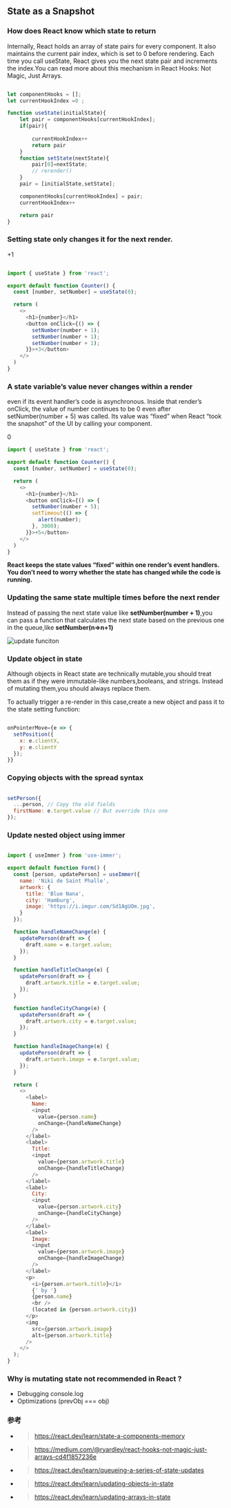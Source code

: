 ## State as a Snapshot


### How does React know which state to return 

Internally, React holds an array of state pairs for every component. It also maintains the current pair index, which is set to 0 before rendering. Each time you call useState, React gives you the next state pair and increments the index.You can read more about this mechanism in React Hooks: Not Magic, Just Arrays.


``` javascript

let componentHooks = [];
let currentHookIndex =0 ;

function useState(initialState){
    let pair = componentHooks[currentHookIndex];
    if(pair){
        
        currentHookIndex++
        return pair
    }
    function setState(nextState){
        pair[0]=nextState;
        // rerender()
    }
    pair = [initialState,setState];

    componentHooks[currentHookIndex] = pair;
    currentHookIndex++

    return pair
}


```

### Setting state only changes it for the next render. 


+1

``` javascript

import { useState } from 'react';

export default function Counter() {
  const [number, setNumber] = useState(0);

  return (
    <>
      <h1>{number}</h1>
      <button onClick={() => {
        setNumber(number + 1);
        setNumber(number + 1);
        setNumber(number + 1);
      }}>+3</button>
    </>
  )
}


```

### A state variable’s value never changes within a render

even if its event handler’s code is asynchronous. Inside that render’s onClick, the value of number continues to be 0 even after setNumber(number + 5) was called. Its value was “fixed” when React “took the snapshot” of the UI by calling your component.


0
``` javascript 
import { useState } from 'react';

export default function Counter() {
  const [number, setNumber] = useState(0);

  return (
    <>
      <h1>{number}</h1>
      <button onClick={() => {
        setNumber(number + 5);
        setTimeout(() => {
          alert(number);
        }, 3000);
      }}>+5</button>
    </>
  )
}
```

**React keeps the state values “fixed” within one render’s event handlers. You don’t need to worry whether the state has changed while the code is running.**


### Updating the same state multiple times before the next render

Instead of passing the next state value like **setNumber(number + 1)**,you can pass a function that calculates the next state based on the previous one in the queue,like **setNumber(n=>n+1)**

![update funciton](./updateFunction.png)




### Update object in state

Although objects in React state are technically mutable,you should treat them as if they were immutable-like numbers,booleans, and strings. 
Instead of mutating them,you should always replace them.

To actually trigger a re-render in this case,create a new object and pass it to the state setting function:

``` javascript 

onPointerMove={e => {
  setPosition({
    x: e.clientX,
    y: e.clientY
  });
}}

```

### Copying objects with the spread syntax

``` javascript

setPerson({
  ...person, // Copy the old fields
  firstName: e.target.value // But override this one
});


```

### Update nested object using immer 

``` javascript

import { useImmer } from 'use-immer';

export default function Form() {
  const [person, updatePerson] = useImmer({
    name: 'Niki de Saint Phalle',
    artwork: {
      title: 'Blue Nana',
      city: 'Hamburg',
      image: 'https://i.imgur.com/Sd1AgUOm.jpg',
    }
  });

  function handleNameChange(e) {
    updatePerson(draft => {
      draft.name = e.target.value;
    });
  }

  function handleTitleChange(e) {
    updatePerson(draft => {
      draft.artwork.title = e.target.value;
    });
  }

  function handleCityChange(e) {
    updatePerson(draft => {
      draft.artwork.city = e.target.value;
    });
  }

  function handleImageChange(e) {
    updatePerson(draft => {
      draft.artwork.image = e.target.value;
    });
  }

  return (
    <>
      <label>
        Name:
        <input
          value={person.name}
          onChange={handleNameChange}
        />
      </label>
      <label>
        Title:
        <input
          value={person.artwork.title}
          onChange={handleTitleChange}
        />
      </label>
      <label>
        City:
        <input
          value={person.artwork.city}
          onChange={handleCityChange}
        />
      </label>
      <label>
        Image:
        <input
          value={person.artwork.image}
          onChange={handleImageChange}
        />
      </label>
      <p>
        <i>{person.artwork.title}</i>
        {' by '}
        {person.name}
        <br />
        (located in {person.artwork.city})
      </p>
      <img 
        src={person.artwork.image} 
        alt={person.artwork.title}
      />
    </>
  );
}

```

### Why is mutating state not recommended in React ?

* Debugging console.log
* Optimizations (prevObj === obj)

  




















### 参考
* > https://react.dev/learn/state-a-components-memory
* > https://medium.com/@ryardley/react-hooks-not-magic-just-arrays-cd4f1857236e
* > https://react.dev/learn/queueing-a-series-of-state-updates
* > https://react.dev/learn/updating-objects-in-state
* > https://react.dev/learn/updating-arrays-in-state